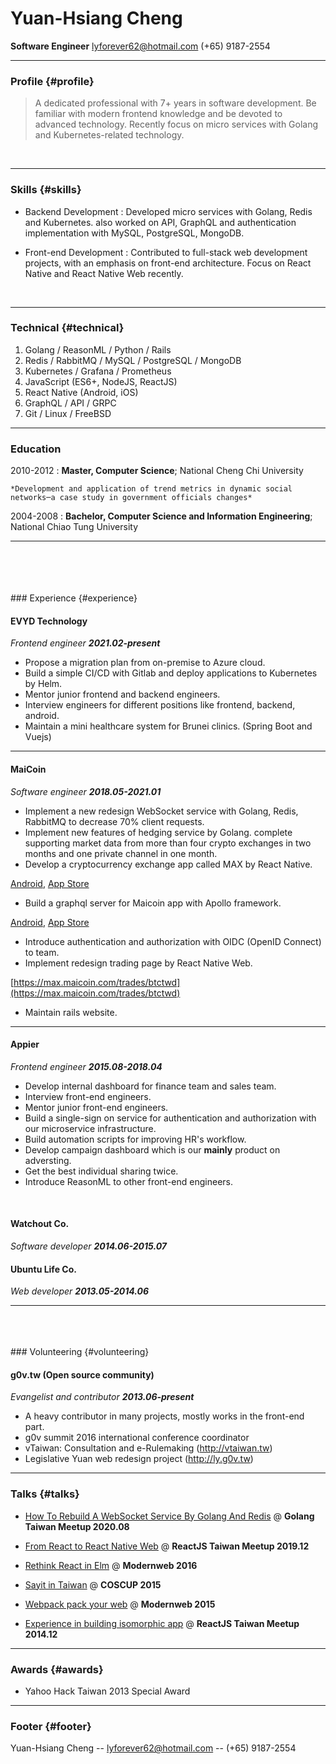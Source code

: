 # Yuan-Hsiang Cheng
__Software Engineer__ lyforever62@hotmail.com (+65) 9187-2554

------

### Profile {#profile}

> A dedicated professional with 7+ years in software development. Be familiar with modern frontend knowledge and be devoted to advanced technology. Recently focus on micro services with Golang and Kubernetes-related technology.
<br/>

------

### Skills {#skills}

* Backend Development
  : Developed micro services with Golang, Redis and Kubernetes. also worked on API, GraphQL and authentication implementation with MySQL, PostgreSQL, MongoDB.

* Front-end Development
  : Contributed to full-stack web development projects, with an emphasis on front-end architecture. Focus on React Native and React Native Web recently.

<br/>

-------

### Technical {#technical}

1. Golang / ReasonML / Python / Rails
1. Redis / RabbitMQ / MySQL / PostgreSQL / MongoDB
1. Kubernetes / Grafana / Prometheus
1. JavaScript (ES6+, NodeJS, ReactJS)
1. React Native (Android, iOS)
1. GraphQL / API / GRPC
1. Git / Linux / FreeBSD

------

### Education

2010-2012
:   **Master, Computer Science**; National Cheng Chi University

    *Development and application of trend metrics in dynamic social networks─a case study in government officials changes*

2004-2008
:   **Bachelor, Computer Science and Information Engineering**; National Chiao Tung University

------
<br />
<br />
<br />
<br />
### Experience {#experience}

#### EVYD Technology
*Frontend engineer __2021.02-present__*

  * Propose a migration plan from on-premise to Azure cloud.
  * Build a simple CI/CD with Gitlab and deploy applications to Kubernetes by Helm.
  * Mentor junior frontend and backend engineers.
  * Interview engineers for different positions like frontend, backend, android.
  * Maintain a mini healthcare system for Brunei clinics. (Spring Boot and Vuejs)

------

#### MaiCoin
*Software engineer __2018.05-2021.01__*

  * Implement a new redesign WebSocket service with Golang, Redis, RabbitMQ to decrease 70% client requests.
  * Implement new features of hedging service by Golang. complete supporting market data from more than four crypto exchanges in two months and one private channel in one month.
  * Develop a cryptocurrency exchange app called MAX by React Native.

  [Android](https://play.google.com/store/apps/details?id=com.maicoin.max&hl=en_US), [App Store](https://apps.apple.com/tw/app/max-exchange-btc-eth-mith/id1370837255?l=en)
  * Build a graphql server for Maicoin app with Apollo framework.

  [Android](https://play.google.com/store/apps/details?id=com.maicoin.maicoin&hl=zh_TW), [App Store](https://apps.apple.com/tw/app/maicoin-buy-sell-bitcoin/id1439583926?l=en)

  * Introduce authentication and authorization with OIDC (OpenID Connect) to team.
  * Implement redesign trading page by React Native Web.

  [https://max.maicoin.com/trades/btctwd](https://max.maicoin.com/trades/btctwd)
  * Maintain rails website.

------

#### Appier
*Frontend engineer __2015.08-2018.04__*

  * Develop internal dashboard for finance team and sales team.
  * Interview front-end engineers.
  * Mentor junior front-end engineers.
  * Build a single-sign on service for authentication and authorization with our microservice infrastructure.
  * Build automation scripts for improving HR's workflow.
  * Develop campaign dashboard which is our __mainly__ product on adversting.
  * Get the best individual sharing twice.
  * Introduce ReasonML to other front-end engineers.
<br/>

#### Watchout Co.
*Software developer __2014.06-2015.07__*

#### Ubuntu Life Co.
*Web developer __2013.05-2014.06__*

------
<br />
<br />
<br />
### Volunteering {#volunteering}

#### g0v.tw (Open source community)
*Evangelist and contributor __2013.06-present__*

  * A heavy contributor in many projects, mostly works in the front-end part.
  * g0v summit 2016 international conference coordinator
  * vTaiwan: Consultation and e-Rulemaking (http://vtaiwan.tw)
  * Legislative Yuan web redesign project (http://ly.g0v.tw)

------

### Talks {#talks}

* [How To Rebuild A WebSocket Service By Golang And Redis](https://speakerdeck.com/yhsiang/how-to-rebuild-a-websocket-service-by-golang-and-redis) @ __Golang Taiwan Meetup 2020.08__

* [From React to React Native Web](https://speakerdeck.com/yhsiang/from-react-to-react-native-web) @ __ReactJS Taiwan Meetup 2019.12__

* [Rethink React in Elm](https://speakerdeck.com/yhsiang/rethink-react-in-elm) @ __Modernweb 2016__

* [Sayit in Taiwan](https://speakerdeck.com/yhsiang/sayit-in-taiwan) @ __COSCUP 2015__

* [Webpack pack your web](https://speakerdeck.com/yhsiang/webpack-pack-your-web) @ __Modernweb 2015__

* [Experience in building isomorphic app](https://speakerdeck.com/yhsiang/experience-in-building-isomorphic-app) @ __ReactJS Taiwan Meetup 2014.12__

------

### Awards {#awards}

* Yahoo Hack Taiwan 2013 Special Award

------

### Footer {#footer}

Yuan-Hsiang Cheng -- lyforever62@hotmail.com -- (+65) 9187-2554
